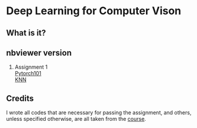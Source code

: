 # Deep Learning for Computer Vison 

## What is it?

## nbviewer version
1. Assignment 1
<br>[Pytorch101](https://nbviewer.jupyter.org/github/martianying/UMich_EECS598_DL_for_CV/blob/main/A1/pytorch101.ipynb)
<br>[KNN](https://nbviewer.jupyter.org/github/martianying/UMich_EECS598_DL_for_CV/blob/main/A1/knn.ipynb)

## Credits
I wrote all codes that are necessary for passing the assignment, and others, unless specified otherwise, are all taken from the [course](https://web.eecs.umich.edu/~justincj/teaching/eecs498/FA2020/schedule.html).
